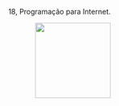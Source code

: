  <div align="right">
 <p> 18, Programação para Internet. </p>
 <img height="150" src="https://66.media.tumblr.com/a00cc49f7c02b11f7178e6e4cbbd6814/tumblr_n2puczFoqe1ruoznzo1_500.gif">
 </div>
